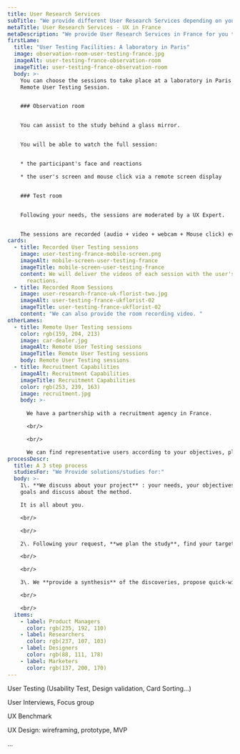 ```yaml
---
title: User Research Services
subTitle: "We provide different User Research Services depending on your needs "
metaTitle: User Research Services - UX in France
metaDescription: "We provide User Research Services in France for you to grow your business. "
firstLame:
  title: "User Testing Facilities: A laboratory in Paris"
  image: observation-room-user-testing-france.jpg
  imageAlt: user-testing-france-observation-room
  imageTitle: user-testing-france-observation-room
  body: >-
    You can choose the sessions to take place at a laboratory in Paris or a
    Remote User Testing Session.


    ### Observation room


    You can assist to the study behind a glass mirror. 


    You will be able to watch the full session: 


    * the participant's face and reactions

    * the user's screen and mouse click via a remote screen display


    ### Test room


    Following your needs, the sessions are moderated by a UX Expert. 


    The sessions are recorded (audio + video + webcam + Mouse click) even on mobile devices.
cards:
  - title: Recorded User Testing sessions
    image: user-testing-france-mobile-screen.png
    imageAlt: mobile-screen-user-testing-france
    imageTitle: mobile-screen-user-testing-france
    content: We will deliver the videos of each session with the user's face and
      reactions.
  - title: Recorded Room Sessions
    image: user-research-france-uk-florist-two.jpg
    imageAlt: user-testing-france-ukflorist-02
    imageTitle: user-testing-france-ukflorist-02
    content: "We can also provide the room recording video. "
otherLames:
  - title: Remote User Testing sessions
    color: rgb(159, 204, 213)
    image: car-dealer.jpg
    imageAlt: Remote User Testing sessions
    imageTitle: Remote User Testing sessions
    body: Remote User Testing sessions
  - title: Recruitment Capabilities
    imageAlt: Recruitment Capabilities
    imageTitle: Recruitment Capabilities
    color: rgb(253, 239, 163)
    image: recruitment.jpg
    body: >-
      
      We have a partnership with a recruitment agency in France. 

      <br/>

      <br/>

      We can find representative users according to your objectives, plan the sessions, handle incentives.
processDescr:
  title: A 3 step process
  studiesFor: "We Provide solutions/studies for:"
  body: >-
    1\. **We discuss about your project** : your needs, your objectives, your
    goals and discuss about the method.

    It is all about you. 

    ​<br/>

    ​<br/>

    2\. Following your request, **we plan the study**, find your targeted audience, write the guide, manage the study and of course you assist to the whole process. 

    ​<br/>

    ​<br/>

    3\. We **provide a synthesis** of the discoveries, propose quick-wins and recommandations

    ​<br/>

    ​<br/>
  items:
    - label: Product Managers
      color: rgb(235, 192, 110)
    - label: Researchers
      color: rgb(237, 107, 103)
    - label: Designers
      color: rgb(88, 111, 178)
    - label: Marketers
      color: rgb(137, 200, 170)
---
```

User Testing (Usability Test, Design validation, Card Sorting...)

User Interviews, Focus group

UX Benchmark 

UX Design: wireframing, prototype, MVP

 ...
